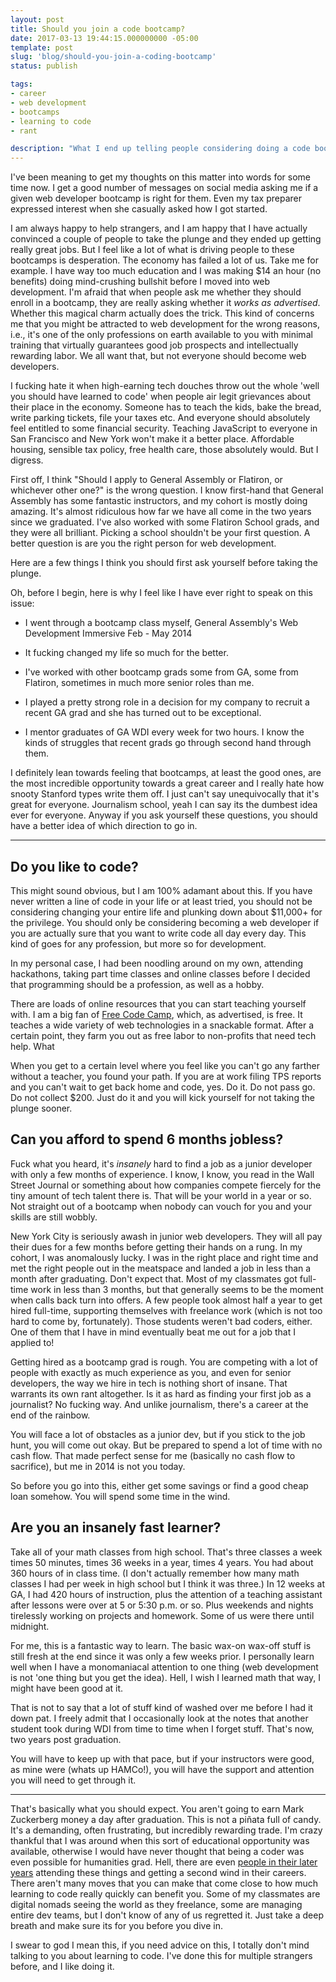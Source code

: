 ```yaml
---
layout: post
title: Should you join a code bootcamp?
date: 2017-03-13 19:44:15.000000000 -05:00
template: post
slug: 'blog/should-you-join-a-coding-bootcamp'
status: publish

tags:
- career
- web development
- bootcamps
- learning to code
- rant

description: "What I end up telling people considering doing a code bootcamp."
---
```



I've been meaning to get my thoughts on this matter into words for some time now. I get a good number of messages on social media asking me if a given web developer bootcamp is right for them. Even my tax preparer expressed interest when she casually asked how I got started.

I am always happy to help strangers, and I am happy that I have actually convinced a couple of people to take the plunge and they ended up getting really great jobs. But I feel like a lot of what is driving people to these bootcamps is desperation. The economy has failed a lot of us. Take me for example. I have way too much education and I was making $14 an hour (no benefits) doing mind-crushing bullshit before I moved into web development. I'm afraid that when people ask me whether they should enroll in a bootcamp, they are really asking whether it _works as advertised_. Whether this magical charm actually does the trick. This kind of concerns me that you might be attracted to web development for the wrong reasons, i.e., it's one of the only professions on earth available to you with minimal training that virtually guarantees good job prospects and intellectually rewarding labor. We all want that, but not everyone should become web developers.

I fucking hate it when high-earning tech douches throw out the whole 'well you should have learned to code' when people air legit grievances about their place in the economy. Someone has to teach the kids, bake the bread, write parking tickets, file your taxes etc. And everyone should absolutely feel entitled to some financial security. Teaching JavaScript to everyone in San Francisco and New York won't make it a better place. Affordable housing, sensible tax policy, free health care, those absolutely would. But I digress.

First off, I think "Should I apply to General Assembly or Flatiron, or whichever other one?" is the wrong question. I know first-hand that General Assembly has some fantastic instructors, and my cohort is mostly doing amazing. It's almost ridiculous how far we have all come in the two years since we graduated. I've also worked with some Flatiron School grads, and they were all brilliant. Picking a school shouldn't be your first question. A better question is are you the right person for web development.

Here are a few things I think you should first ask yourself before taking the plunge.

Oh, before I begin, here is why I feel like I have ever right to speak on this issue:

* I went through a bootcamp class myself, General Assembly's Web Development Immersive Feb - May 2014

* It fucking changed my life so much for the better.

* I've worked with other bootcamp grads some from GA, some from Flatiron, sometimes in much more senior roles than me.

* I played a pretty strong role in a decision for my company to recruit a recent GA grad and she has turned out to be exceptional.

* I mentor graduates of GA WDI every week for two hours. I know the kinds of struggles that recent grads go through second hand through them.

I definitely lean towards feeling that bootcamps, at least the good ones, are the most incredible opportunity towards a great career and I really hate how snooty Stanford types write them off. I just can't say unequivocally that it's great for everyone. Journalism school, yeah I can say its the dumbest idea ever for everyone. Anyway if you ask yourself these questions, you should have a better idea of which direction to go in.

__________________________


## Do you like to code?

This might sound obvious, but I am 100% adamant about this. If you have never written a line of code in your life or at least tried, you should not be considering changing your entire life and plunking down about $11,000+ for the privilege. You should only be considering becoming a web developer if you are actually sure that you want to write code all day every day. This kind of goes for any profession, but more so for development.

In my personal case, I had been noodling around on my own, attending hackathons, taking part time classes and online classes before I decided that programming should be a profession, as well as a hobby.

There are loads of online resources that you can start teaching yourself with. I am a big fan of [Free Code Camp](https://www.freecodecamp.com/), which, as advertised, is free. It teaches a wide variety of web technologies in a snackable format. After a certain point, they farm you out as free labor to non-profits that need tech help. What

When you get to a certain level where you feel like you can't go any farther without a teacher, you found your path. If you are at work filing TPS reports and you can't wait to get back home and code, yes. Do it. Do not pass go. Do not collect $200. Just do it and you will kick yourself for not taking the plunge sooner.

## Can you afford to spend 6 months jobless?

Fuck what you heard, it's _insanely_ hard to find a job as a junior developer with only a few months of experience. I know, I know, you read in the Wall Street Journal or something about how companies compete fiercely for the tiny amount of tech talent there is. That will be your world in a year or so. Not straight out of a bootcamp when nobody can vouch for you and your skills are still wobbly.

New York City is seriously awash in junior web developers. They will all pay their dues for a few months before getting their hands on a rung. In my cohort, I was anomalously lucky. I was in the right place and right time and met the right people out in the meatspace and landed a job in less than a month after graduating. Don't expect that. Most of my classmates got full-time work in less than 3 months, but that generally seems to be the moment when calls back turn into offers. A few people took almost half a year to get hired full-time, supporting themselves with freelance work (which is not too hard to come by, fortunately). Those students weren't bad coders, either. One of them that I have in mind eventually beat me out for a job that I applied to!

Getting hired as a bootcamp grad is rough. You are competing with a lot of people with exactly as much experience as you, and even for senior developers, the way we hire in tech is nothing short of insane. That warrants its own rant altogether. Is it as hard as finding your first job as a journalist? No fucking way. And unlike journalism, there's a career at the end of the rainbow.

You will face a lot of obstacles as a junior dev, but if you stick to the job hunt, you will come out okay. But be prepared to spend a lot of time with no cash flow. That made perfect sense for me (basically no cash flow to sacrifice), but me in 2014 is not you today.

So before you go into this, either get some savings or find a good cheap loan somehow. You will spend some time in the wind.

## Are you an insanely fast learner?

Take all of your math classes from high school. That's three classes a week times 50 minutes, times 36 weeks in a year, times 4 years. You had about 360 hours of in class time. (I don't actually remember how many math classes I had per week in high school but I think it was three.) In 12 weeks at GA, I had 420 hours of instruction, plus the attention of a teaching assistant after lessons were over at 5 or 5:30 p.m. or so. Plus weekends and nights tirelessly working on projects and homework. Some of us were there until midnight.

For me, this is a fantastic way to learn. The basic wax-on wax-off stuff is still fresh at the end since it was only a few weeks prior. I personally learn well when I have a monomaniacal attention to one thing (web development is not 'one thing but you get the idea).  Hell, I wish I learned math that way, I might have been good at it.

That is not to say that a lot of stuff kind of washed over me before I had it down pat. I freely admit that I occasionally look at the notes that another student took during WDI from time to time when I forget stuff. That's now, two years post graduation.

You will have to keep up with that pace, but if your instructors were good, as mine were (whats up HAMCo!), you will have the support and attention you will need to get through it.

____________

That's basically what you should expect. You aren't going to earn Mark Zuckerberg money a day after graduation. This is not a piñata full of candy. It's a demanding, often frustrating, but incredibly rewarding trade. I'm crazy thankful that I was around when this sort of educational opportunity was available, otherwise I would have never thought that being a coder was even possible for humanities grad. Hell, there are even [people in their later years](https://belitsoft.com/php-development-services/its-not-too-late-become-software-developer-after-age-35-40-or-50-top-10-true-great-success-stories) attending these things and getting a second wind in their careers. There aren't many moves that you can make that come close to how much learning to code really quickly can benefit you. Some of my classmates are digital nomads seeing the world as they freelance, some are managing entire dev teams, but I don't know of any of us regretted it. Just take a deep breath and make sure its for you before you dive in.

I swear to god I mean this, if you need advice on this, I totally don't mind talking to you about learning to code. I've done this for multiple strangers before, and I like doing it.
